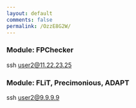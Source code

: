 ```yaml
---
layout: default
comments: false
permalink: /OzzE8G2W/
---
```

### Module: FPChecker
ssh user2@11.22.23.25
### Module: FLiT, Precimonious, ADAPT
ssh user2@9.9.9.9
